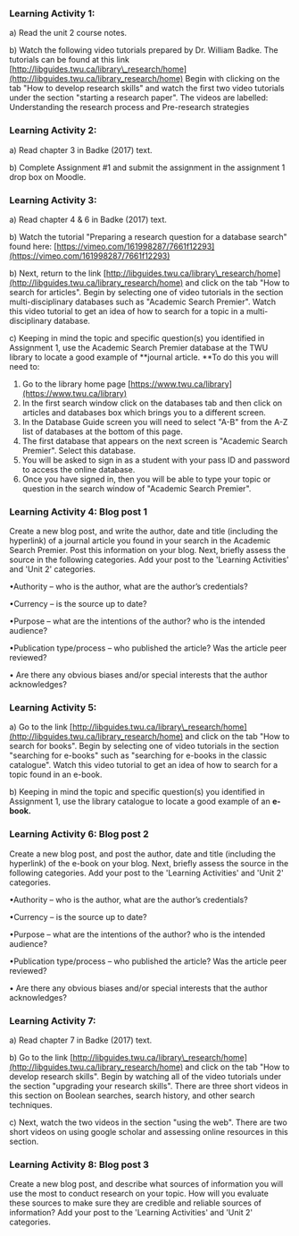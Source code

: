 ### Learning Activity 1:

a\) Read the unit 2 course notes.

b\) Watch the following video tutorials prepared by Dr. William Badke.  The tutorials can be found at this link  [http://libguides.twu.ca/library\_research/home](http://libguides.twu.ca/library_research/home) Begin with clicking on the tab "How to develop research skills" and watch the first two video tutorials under the section "starting a research paper".  The videos are labelled: Understanding the research process and Pre-research strategies

### Learning Activity 2:

a\) Read chapter 3 in Badke \(2017\) text.

b\) Complete Assignment \#1 and submit the assignment in the assignment 1 drop box on Moodle.

### Learning Activity 3:

a\) Read chapter 4 & 6 in Badke \(2017\) text.

b\) Watch the tutorial "Preparing a research question for a database search" found here: [https://vimeo.com/161998287/7661f12293](https://vimeo.com/161998287/7661f12293)

b\) Next, return to the link [http://libguides.twu.ca/library\_research/home](http://libguides.twu.ca/library_research/home) and click on the tab "How to search for articles". Begin by selecting one of video tutorials in the section multi-disciplinary databases such as "Academic Search Premier".  Watch this video tutorial to get an idea of how to search for a topic in a multi-disciplinary database.

c\) Keeping in mind the topic and specific question\(s\) you identified in Assignment 1, use the Academic Search Premier database at the TWU library to locate a good example of **journal article.  **To do this you will need to:

1. Go to the library home page [https://www.twu.ca/library](https://www.twu.ca/library)
2. In the first search window click on the databases tab and then click on articles and databases box which brings you to a different screen.
3. In the Database Guide screen you will need to select "A-B" from the A-Z list of databases at the bottom of this page.
4. The first database that appears on the next screen is "Academic Search Premier".  Select this database.  
5. You will be asked to sign in as a student with your pass ID and password to access the online database.
6. Once you have signed in, then you will be able to type your topic or question in the search window of "Academic Search Premier".

### Learning Activity 4: Blog post 1

Create a new blog post, and write the author, date and title \(including the hyperlink\) of a journal article you found in your search in the Academic Search Premier.  Post this information on your blog.  Next, briefly assess the source in the following categories. Add your post to the 'Learning Activities' and 'Unit 2' categories.

•Authority – who is the author, what are the author’s credentials?

•Currency – is the source up to date?

•Purpose – what are the intentions of the author? who is the intended audience?

•Publication type/process – who published the article? Was the article peer reviewed?

• Are there any obvious biases and/or special interests that the author acknowledges?

### Learning Activity 5:

a\) Go to the link [http://libguides.twu.ca/library\_research/home](http://libguides.twu.ca/library_research/home) and click on the tab "How to search for books". Begin by selecting one of video tutorials in the section "searching for e-books" such as "searching for e-books in the classic catalogue".  Watch this video tutorial to get an idea of how to search for a topic found in an e-book.

b\) Keeping in mind the topic and specific question\(s\) you identified in Assignment 1, use the library catalogue to locate a good example of an **e-book.**

### Learning Activity 6: Blog post 2

Create a new blog post, and post the author, date and title \(including the hyperlink\) of the e-book on your blog.  Next, briefly assess the source in the following categories. Add your post to the 'Learning Activities' and 'Unit 2' categories.

•Authority – who is the author, what are the author’s credentials?

•Currency – is the source up to date?

•Purpose – what are the intentions of the author? who is the intended audience?

•Publication type/process – who published the article? Was the article peer reviewed?

• Are there any obvious biases and/or special interests that the author acknowledges?

### Learning Activity 7:

a\) Read chapter 7 in Badke \(2017\) text.

b\) Go to the link [http://libguides.twu.ca/library\_research/home](http://libguides.twu.ca/library_research/home) and click on the tab "How to develop research skills".  Begin by watching all of the video tutorials under the section "upgrading your research skills".  There are three short videos in this section on Boolean searches, search history, and other search techniques.

c\) Next, watch the two videos in the section "using the web".  There are two short videos on using google scholar and assessing online resources in this section.

### Learning Activity 8: Blog post 3

Create a new blog post, and describe what sources of information you will use the most to conduct research on your topic.  How will you evaluate these sources to make sure they are credible and reliable sources of information? Add your post to the 'Learning Activities' and 'Unit 2' categories.

### 



